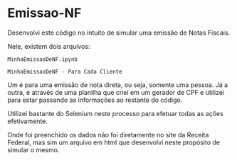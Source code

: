 # Emissao-NF
Desenvolvi este código no intuito de simular uma emissão de Notas Fiscais.


Nele, existem dois arquivos:

`MinhaEmissaoDeNF.ipynb`

`MinhaEmissaoDeNF - Para Cada Cliente`

Um é para uma emissão de nota direta, ou seja, somente uma pessoa. Já a outra, é através de uma planilha que criei em um gerador de CPF e utilizei para estar passando as informações ao restante do código.


Utilizei bastante do Selenium neste processo para efetuar todas as ações efetivamente.

Onde foi preenchido os dados não foi diretamente no site da Receita Federal, mas sim um arquivo em html que desenvolvi neste propósito de simular o mesmo.
